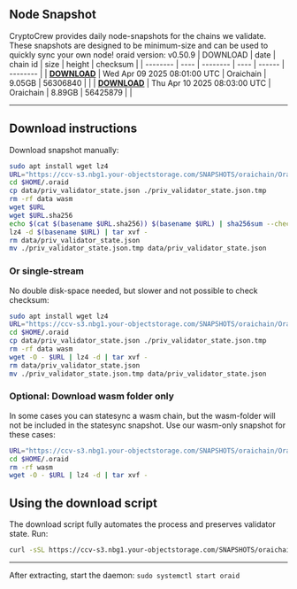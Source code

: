 ## Node Snapshot
CryptoCrew provides daily node-snapshots for the chains we validate. These snapshots are designed to be minimum-size and can be used to quickly sync your own node!
oraid version: v0.50.9
| DOWNLOAD | date | chain id | size | height | checksum |
| -------- | ---- | -------- | ---- | ------ | -------- |
| **[DOWNLOAD](https://ccv-s3.nbg1.your-objectstorage.com/SNAPSHOTS/oraichain/Oraichain_56306840.tar.lz4)** | Wed Apr 09 2025 08:01:00 UTC | Oraichain | 9.05GB | 56306840 |  |
| **[DOWNLOAD](https://ccv-s3.nbg1.your-objectstorage.com/SNAPSHOTS/oraichain/Oraichain_56425879.tar.lz4)** | Thu Apr 10 2025 08:03:00 UTC | Oraichain | 8.89GB | 56425879 |  |

---

## Download instructions
Download snapshot manually:
```sh
sudo apt install wget lz4
URL="https://ccv-s3.nbg1.your-objectstorage.com/SNAPSHOTS/oraichain/Oraichain_56425879.tar.lz4"
cd $HOME/.oraid
cp data/priv_validator_state.json ./priv_validator_state.json.tmp
rm -rf data wasm
wget $URL
wget $URL.sha256
echo $(cat $(basename $URL.sha256)) $(basename $URL) | sha256sum --check
lz4 -d $(basename $URL) | tar xvf -
rm data/priv_validator_state.json
mv ./priv_validator_state.json.tmp data/priv_validator_state.json
```

### Or single-stream
No double disk-space needed, but slower and not possible to check checksum:
```sh
sudo apt install wget lz4
URL="https://ccv-s3.nbg1.your-objectstorage.com/SNAPSHOTS/oraichain/Oraichain_56425879.tar.lz4"
cd $HOME/.oraid
cp data/priv_validator_state.json ./priv_validator_state.json.tmp
rm -rf data wasm
wget -O - $URL | lz4 -d | tar xvf -
rm data/priv_validator_state.json
mv ./priv_validator_state.json.tmp data/priv_validator_state.json
```
### Optional: Download wasm folder only
In some cases you can statesync a wasm chain, but the wasm-folder will not be included in the statesync snapshot. Use our wasm-only snapshot for these cases:
```sh
URL="https://ccv-s3.nbg1.your-objectstorage.com/SNAPSHOTS/oraichain/Oraichain_wasm.tar.lz4"
cd $HOME/.oraid
rm -rf wasm
wget -O - $URL | lz4 -d | tar xvf -
```
## Using the download script
The download script fully automates the process and preserves validator state. Run:
```sh
curl -sSL https://ccv-s3.nbg1.your-objectstorage.com/SNAPSHOTS/oraichain/download_snapshot.sh | bash
```
---

After extracting, start the daemon:
`sudo systemctl start oraid`
